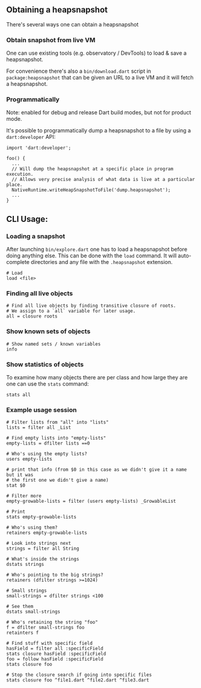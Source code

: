 ## Obtaining a heapsnapshot

There's several ways one can obtain a heapsnapshot

### Obtain snapshot from live VM

One can use existing tools (e.g. observatory / DevTools) to load & save a
heapsnapshot.

For convenience there's also a `bin/download.dart` script in
`package:heapsnapshot` that can be given an URL to a live VM and it will fetch a
heapsnapshot.

### Programmatically

Note: enabled for debug and release Dart build modes, but not for product mode.

It's possible to programmatically dump a heapsnapshot to a file by using a
`dart:developer` API:
```
import 'dart:developer';

foo() {
  ...
  // Will dump the heapsnapshot at a specific place in program execution.
  // Allows very precise analysis of what data is live at a particular place.
  NativeRuntime.writeHeapSnapshotToFile('dump.heapsnapshot');
  ...
}
```

## CLI Usage:

### Loading a snapshot

After launching `bin/explore.dart` one has to load a heapsnapshot before doing
anything else. This can be done with the `load` command. It will auto-complete
directories and any file with the `.heapsnapshot` extension.

```
# Load
load <file>
```

### Finding all live objects
```
# Find all live objects by finding transitive closure of roots.
# We assign to a `all` variable for later usage.
all = closure roots
```

### Show known sets of objects

```
# Show named sets / known variables
info
```

### Show statistics of objects

To examine how many objects there are per class and how large they are one can
use the `stats` command:

```
stats all
```

### Example usage session

```
# Filter lists from "all" into "lists"
lists = filter all _List

# Find empty lists into "empty-lists"
empty-lists = dfilter lists ==0

# Who's using the empty lists?
users empty-lists

# print that info (from $0 in this case as we didn't give it a name but it was
# the first one we didn't give a name)
stat $0

# Filter more
empty-growable-lists = filter (users empty-lists) _GrowableList

# Print
stats empty-growable-lists

# Who's using them?
retainers empty-growable-lists

# Look into strings next
strings = filter all String

# What's inside the strings
dstats strings

# Who's pointing to the big strings?
retainers (dfilter strings >=1024)

# Small strings
small-strings = dfilter strings <100

# See them
dstats small-strings

# Who's retaining the string "foo"
f = dfilter small-strings foo
retainters f

# Find stuff with specific field
hasField = filter all :specificField
stats closure hasField :specificField
foo = follow hasField :specificField
stats closure foo

# Stop the closure search if going into specific files
stats closure foo ^file1.dart ^file2.dart ^file3.dart
```
